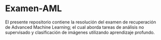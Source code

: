 # Examen-AML
El presente repositorio contiene la resolución del examen de recuperación de Advanced Machine Learning; el cual aborda tareas de análisis no supervisado y clasificación de imágenes utilizando aprendizaje profundo.
